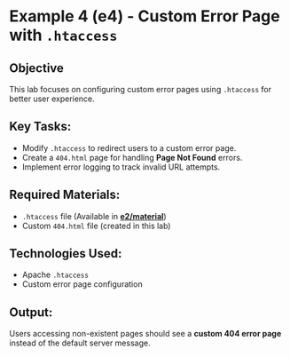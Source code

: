 # Example 4 (e4) - Custom Error Page with `.htaccess`

## Objective
This lab focuses on configuring custom error pages using `.htaccess` for better user experience.

## Key Tasks:
- Modify `.htaccess` to redirect users to a custom error page.
- Create a `404.html` page for handling **Page Not Found** errors.
- Implement error logging to track invalid URL attempts.

## Required Materials:
- `.htaccess` file (Available in **[e2/material](../e2/material/)**)
- Custom `404.html` file (created in this lab)

## Technologies Used:
- Apache `.htaccess`
- Custom error page configuration

## Output:
Users accessing non-existent pages should see a **custom 404 error page** instead of the default server message.
